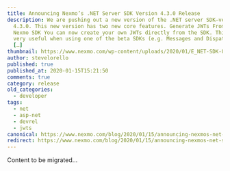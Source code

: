 ```yaml
---
title: Announcing Nexmo’s .NET Server SDK Version 4.3.0 Release
description: We are pushing out a new version of the .NET server SDK—version
  4.3.0. This new version has two new core features. Generate JWTs From the
  Nexmo SDK You can now create your own JWTs directly from the SDK. This can be
  very useful when using one of the beta SDKs (e.g. Messages and Dispatch) as
  […]
thumbnail: https://www.nexmo.com/wp-content/uploads/2020/01/E_NET-SDK-Update_1200x600.png
author: stevelorello
published: true
published_at: 2020-01-15T15:21:50
comments: true
category: release
old_categories:
  - developer
tags:
  - net
  - asp-net
  - devrel
  - jwts
canonical: https://www.nexmo.com/blog/2020/01/15/announcing-nexmos-net-server-sdk-version-4-3-0-release-dr
redirect: https://www.nexmo.com/blog/2020/01/15/announcing-nexmos-net-server-sdk-version-4-3-0-release-dr
---
```

Content to be migrated...